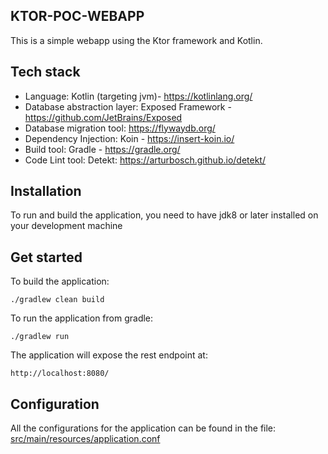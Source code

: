 ## KTOR-POC-WEBAPP

This is a simple webapp using the Ktor framework and Kotlin.

## Tech stack
* Language: Kotlin (targeting jvm)- https://kotlinlang.org/
* Database abstraction layer: Exposed Framework - https://github.com/JetBrains/Exposed
* Database migration tool: https://flywaydb.org/
* Dependency Injection: Koin - https://insert-koin.io/
* Build tool: Gradle - https://gradle.org/
* Code Lint tool: Detekt: https://arturbosch.github.io/detekt/

## Installation
To run and build the application, you need to have 
jdk8 or later installed on your development machine

## Get started
To build the application:
```
./gradlew clean build
```

To run the application from gradle:
```
./gradlew run
```

The application will expose the rest endpoint at:
```
http://localhost:8080/
```

## Configuration
All the configurations for the application can be found in the file:
[src/main/resources/application.conf](src/main/resources/application.conf)
